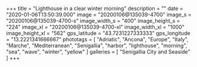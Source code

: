 +++
title = "Lighthouse in a clear winter morning"
description = ""
date = "2020-01-06T13:50:39.000"
image = "20200106@135039-4700"
image_s = "20200106@135039-4700-s"
image_width_s = "400"
image_height_s = "224"
image_xl = "20200106@135039-4700-xl"
image_width_xl = "1000"
image_height_xl = "562"
gps_latitude = "43.7231227333333"
gps_longitude = "13.2221341666667"
phototags = [ "Adriatic", "Ancona", "Europe", "Italy", "Marche", "Mediterranean", "Senigallia", "harbor", "lighthouse", "morning", "sea", "wave", "winter", "yellow" ]
galleries = [ "Senigallia City and Seaside" ]
+++
